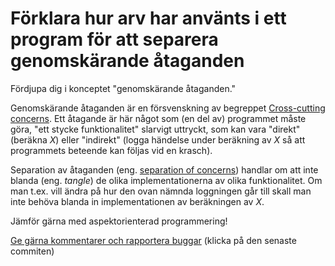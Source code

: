 # Förklara hur arv har använts i ett program för att separera genomskärande åtaganden

Fördjupa dig i konceptet "genomskärande åtaganden."

Genomskärande åtaganden är en försvenskning av begreppet
[Cross-cutting concerns](http://en.wikipedia.org/wiki/Cross-cutting_concern).
Ett åtagande är här något som (en del av) programmet måste göra,
"ett stycke funktionalitet" slarvigt uttryckt, som kan vara
"direkt" (beräkna *X*) eller "indirekt" (logga händelse under
beräkning av *X* så att programmets beteende kan följas vid en
krasch).

Separation av åtaganden (eng.
[separation of concerns](http://en.wikipedia.org/wiki/Separation_of_concerns))
handlar om att inte blanda (eng. *tangle*) de olika
implementationerna av olika funktionalitet. Om man t.ex. vill
ändra på hur den ovan nämnda loggningen går till skall man inte
behöva blanda in implementationen av beräkningen av *X*.

Jämför gärna med aspektorienterad programmering!

[Ge gärna kommentarer och rapportera buggar](https://github.com/IOOPM-UU/achievements/commits/master/B6.md) (klicka på den senaste commiten)
